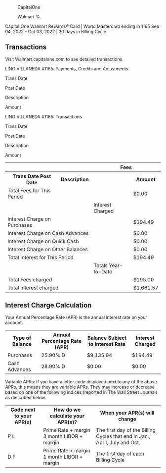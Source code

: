 
<figure>

CapitalOne

</figure>


<figure>

Walmart %.

</figure>


<!-- PageNumber="Page 4 of 4" -->

Capital One Walmart Rewards® Card | World Mastercard ending in 1165
Sep 04, 2022 - Oct 03, 2022 | 30 days in Billing Cycle


## Transactions

Visit Walmart.capitalone.com to see detailed transactions.

LINO VILLANEDA #1165: Payments, Credits and Adjustments

Trans Date

Post Date

Description

Amount

LINO VILLANEDA #1165: Transactions

Trans Date

Post Date

Description

Amount


<table>
<tr>
<th colspan="2"></th>
<th colspan="2">Fees</th>
</tr>
<tr>
<th>Trans Date Post Date</th>
<th>Description</th>
<th></th>
<th>Amount</th>
</tr>
<tr>
<td>Total Fees for This Period</td>
<td></td>
<td></td>
<td>$0.00</td>
</tr>
<tr>
<td colspan="2"></td>
<td>Interest Charged</td>
<td></td>
</tr>
<tr>
<td>Interest Charge on Purchases</td>
<td></td>
<td></td>
<td>$194.49</td>
</tr>
<tr>
<td colspan="2">Interest Charge on Cash Advances</td>
<td></td>
<td>$0.00</td>
</tr>
<tr>
<td colspan="2">Interest Charge on Quick Cash</td>
<td></td>
<td>$0.00</td>
</tr>
<tr>
<td colspan="2">Interest Charge on Other Balances</td>
<td></td>
<td>$0.00</td>
</tr>
<tr>
<td colspan="2">Total Interest for This Period</td>
<td></td>
<td>$194.49</td>
</tr>
<tr>
<td colspan="2"></td>
<td>Totals Year-to-Date</td>
<td></td>
</tr>
<tr>
<td colspan="2">Total Fees charged</td>
<td></td>
<td>$195.00</td>
</tr>
<tr>
<td colspan="2">Total Interest charged</td>
<td></td>
<td>$1,661.57</td>
</tr>
</table>


## Interest Charge Calculation

Your Annual Percentage Rate (APR) is the annual interest rate on your account.


<table>
<tr>
<th>Type of Balance</th>
<th>Annual Percentage Rate (APR)</th>
<th>Balance Subject to Interest Rate</th>
<th>Interest Charged</th>
</tr>
<tr>
<td>Purchases</td>
<td>25.90% D</td>
<td>$9,135.94</td>
<td>$194.49</td>
</tr>
<tr>
<td>Cash Advances</td>
<td>28.90% D</td>
<td>$0.00</td>
<td>$0.00</td>
</tr>
</table>


Variable APRs: If you have a letter code displayed next to any of the above APRs, this means they are variable APRs. They may increase or decrease based
on one of the following indices (reported in The Wall Street Journal) as described below.


<table>
<tr>
<th>Code next to your APR(s)</th>
<th>How do we calculate your APR(s)?</th>
<th>When your APR(s) will change</th>
</tr>
<tr>
<td>P L</td>
<td>Prime Rate + margin 3 month LIBOR + margin</td>
<td>The first day of the Billing Cycles that end in Jan., April, July and Oct.</td>
</tr>
<tr>
<td>D F</td>
<td>Prime Rate + margin 1 month LIBOR + margin</td>
<td>The first day of each Billing Cycle</td>
</tr>
</table>
